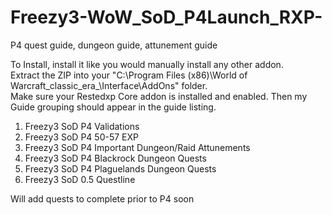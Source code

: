 # Freezy3-WoW_SoD_P4Launch_RXP-
P4 quest guide, dungeon guide, attunement guide

To Install, install it like you would manually install any other addon.  
Extract the ZIP into your "C:\Program Files (x86)\World of Warcraft\_classic_era_\Interface\AddOns" folder.  
Make sure your Restedxp Core addon is installed and enabled. Then my Guide grouping should appear in the guide listing.

1. Freezy3 SoD P4 Validations
2. Freezy3 SoD P4 50-57 EXP  
3. Freezy3 SoD P4 Important Dungeon/Raid Attunements  
4. Freezy3 SoD P4 Blackrock Dungeon Quests  
5. Freezy3 SoD P4 Plaguelands Dungeon Quests  
6. Freezy3 SoD 0.5 Questline  

Will add quests to complete prior to P4 soon
